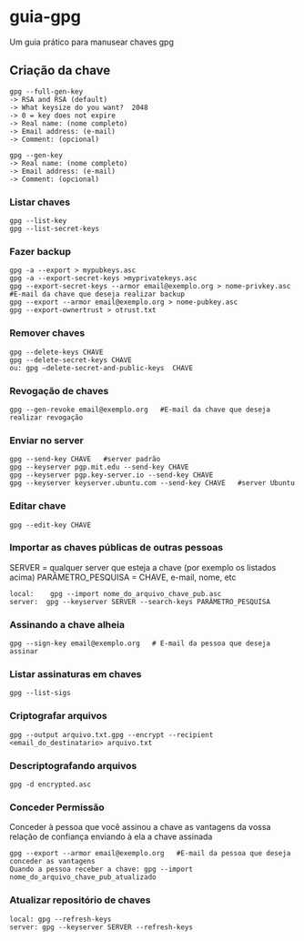 # guia-gpg

Um guia prático para manusear chaves gpg

## Criação da chave

```
gpg --full-gen-key
-> RSA and RSA (default)
-> What keysize do you want?  2048
-> 0 = key does not expire
-> Real name: (nome completo)
-> Email address: (e-mail)
-> Comment: (opcional)

gpg --gen-key
-> Real name: (nome completo)
-> Email address: (e-mail)
-> Comment: (opcional)
```

### Listar chaves

```
gpg --list-key
gpg --list-secret-keys
```

### Fazer backup

```
gpg -a --export > mypubkeys.asc
gpg -a --export-secret-keys >myprivatekeys.asc
gpg --export-secret-keys --armor email@exemplo.org > nome-privkey.asc #E-mail da chave que deseja realizar backup
gpg --export --armor email@exemplo.org > nome-pubkey.asc
gpg --export-ownertrust > otrust.txt
```

### Remover chaves

```
gpg --delete-keys CHAVE
gpg --delete-secret-keys CHAVE
ou: gpg –delete-secret-and-public-keys  CHAVE
```

### Revogação de chaves

```
gpg --gen-revoke email@exemplo.org   #E-mail da chave que deseja realizar revogação
```

### Enviar no server

```
gpg --send-key CHAVE   #server padrão
gpg --keyserver pgp.mit.edu --send-key CHAVE
gpg --keyserver pgp.key-server.io --send-key CHAVE
gpg --keyserver keyserver.ubuntu.com --send-key CHAVE   #server Ubuntu
```

### Editar chave

```
gpg --edit-key CHAVE
```

### Importar as chaves públicas de outras pessoas

SERVER = qualquer server que esteja a chave (por exemplo os listados acima)
PARÂMETRO_PESQUISA = CHAVE, e-mail, nome, etc
```
local:    gpg --import nome_do_arquivo_chave_pub.asc
server:  gpg --keyserver SERVER --search-keys PARÂMETRO_PESQUISA
```

### Assinando a chave alheia

```
gpg --sign-key email@exemplo.org   # E-mail da pessoa que deseja assinar
```

### Listar assinaturas em chaves

```
gpg --list-sigs
```

### Criptografar arquivos

```
gpg --output arquivo.txt.gpg --encrypt --recipient <email_do_destinatario> arquivo.txt
```

### Descriptografando arquivos

```
gpg -d encrypted.asc
```

### Conceder Permissão

Conceder à pessoa que você assinou a chave as vantagens da vossa relação de confiança enviando à ela a chave assinada

```
gpg --export --armor email@exemplo.org   #E-mail da pessoa que deseja conceder as vantagens
Quando a pessoa receber a chave: gpg --import nome_do_arquivo_chave_pub_atualizado
```

### Atualizar repositório de chaves

```
local: gpg --refresh-keys
server: gpg --keyserver SERVER --refresh-keys
```
